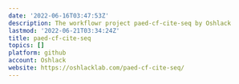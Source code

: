 ```yaml
---
date: '2022-06-16T03:47:53Z'
description: The workflowr project paed-cf-cite-seq by Oshlack
lastmod: '2022-06-21T03:34:24Z'
title: paed-cf-cite-seq
topics: []
platform: github
account: Oshlack
website: https://oshlacklab.com/paed-cf-cite-seq/
---
```



